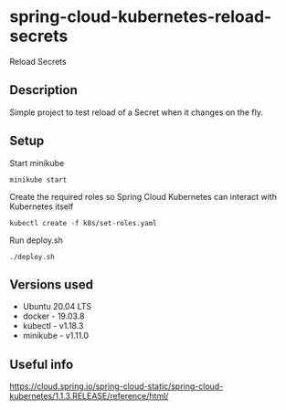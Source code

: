 # spring-cloud-kubernetes-reload-secrets
Reload Secrets

## Description
Simple project to test reload of a Secret when it changes on the fly.

## Setup
Start minikube

	minikube start

Create the required roles so Spring Cloud Kubernetes can interact with Kubernetes itself

	kubectl create -f k8s/set-roles.yaml

Run deploy.sh

	./deploy.sh

## Versions used
*   Ubuntu 20.04 LTS
*   docker - 19.03.8
*	kubectl - v1.18.3
*	minikube - v1.11.0

## Useful info
https://cloud.spring.io/spring-cloud-static/spring-cloud-kubernetes/1.1.3.RELEASE/reference/html/